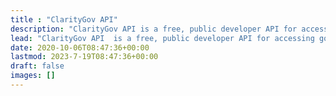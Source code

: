 ```yaml
---
title : "ClarityGov API"
description: "ClarityGov API is a free, public developer API for accessing government legislative data in a standardized format."
lead: "ClarityGov API  is a free, public developer API for accessing government legislative data in a standardized format."
date: 2020-10-06T08:47:36+00:00
lastmod: 2023-7-19T08:47:36+00:00
draft: false
images: []
---
```

